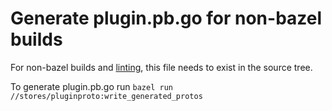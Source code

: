 # Generate plugin.pb.go for non-bazel builds

For non-bazel builds and [linting](../../../_ci/lint/Dockerfile), this file needs to exist in the source tree.

To generate plugin.pb.go run `bazel run //stores/pluginproto:write_generated_protos`